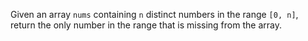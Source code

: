 Given an array `nums` containing `n` distinct numbers in the range `[0, n]`, return the only number in the range that is missing from the array.
